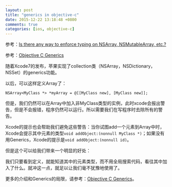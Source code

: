 ```yaml
---
layout: post
title: "generics in objective-c"
date: 2015-12-22 13:18:48 +0800
comments: true
categories: [ios, objective-c]
---
```


参考：[Is there any way to enforce typing on NSArray, NSMutableArray, etc.?](http://stackoverflow.com/questions/649483/is-there-any-way-to-enforce-typing-on-nsarray-nsmutablearray-etc)

参考：[Objective C Generics](http://drekka.ghost.io/objective-c-generics/)

随着Xcode7的发布，苹果实现了collection类（NSArray，NSDictionary，NSSet）的generics功能。

<!-- more -->

以后，可以这样定义Array了：

```
NSArray<MyClass *> *myArray = @[[MyClass new], [MyClass new]];
```

但是，我们仍然可以在Array中加入非MyClass类型的实例，此时xcode会报出警告，但是不会报错，程序仍然可以运行。所以需要我们在写程序时去除所有的警告。

Xcode的提示也会帮助我们避免这些警告：当你试图add一个元素到Array中时，Xcode会提示其中元素的类型`void addObject:(nonnull MyClass *)`；如果没有用Generics，Xcode的提示是`void addObject:(nonnull id)`。

但是这个可以给我们带来一个明显的好处：

我们只要看到定义，就能知道其中的元素类型，而不用全局搜索代码，看往其中加入了什么。就冲这一点，就足以让我们毫不犹豫地使用了。

更多的介绍和Generics的局限，请参考：[Objective C Generics](http://drekka.ghost.io/objective-c-generics/)。